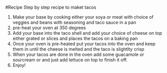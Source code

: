 #Recipe
Step by step recipe to maket tacos
1. Make your base by cooking either your soya or meat with choice of veggies and beans with seasoning and taco sauce in a pan
2. pre-heat your oven at 350 degrees
3. Add your base into the taco shell and add your choice of cheese on top either grated or slices and places the tacos on a baking pan
4. Once your oven is pre-heated put your tacos into the oven and keep them in until the cheese is melted and the taco is slightlty crisp
5. When your tacos are done in the oven add some guacamole or sourcream or and just add lettuce on top to finish it off.
6. Enjoy!